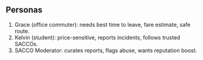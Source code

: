 ## Personas
1. Grace (office commuter): needs best time to leave, fare estimate, safe route.
2. Kelvin (student): price-sensitive, reports incidents, follows trusted SACCOs.
3. SACCO Moderator: curates reports, flags abuse, wants reputation boost.
